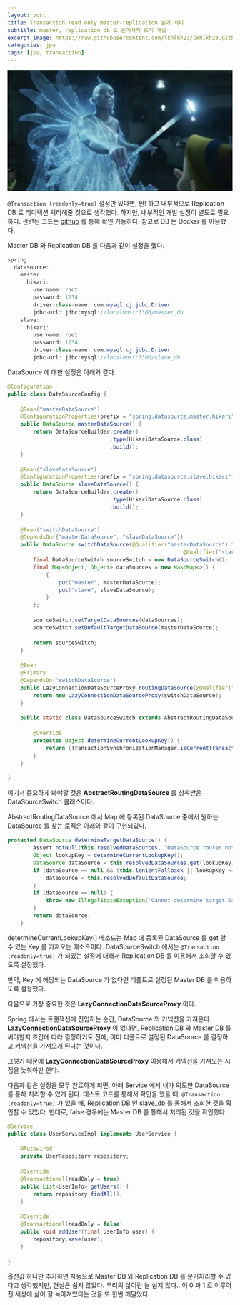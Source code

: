 ```yaml
---
layout: post
title: Transaction read only master-replication 분기 처리
subtitle: master, replication db 로 분기처리 로직 개발
excerpt_image: https://raw.githubusercontent.com/lkhlkh23/lkhlkh23.github.io/master/images/2023-12-26/banner.png
categories: jpa
tags: [jpa, transaction]
---
```


![banner](https://raw.githubusercontent.com/lkhlkh23/lkhlkh23.github.io/master/images/2023-12-26/banner.png)

`@Transaction (readonly=true)` 설정만 있다면, 짠! 하고 내부적으로 Replication DB 로 리디렉션 처리해줄 것으로 생각했다. 하지만, 내부적인 개발 설정이 별도로 필요하다. 관련된 코드는 [github](https://github.com/lkhlkh23/practice-transaction-route) 를 통해 확인 가능하다. 참고로 DB 는 Docker 를 이용했다.

Master DB 와 Replication DB 를 다음과 같이 설정을 했다.

```java
spring:
  datasource:
    master:
      hikari:
        username: root
        password: 1234
        driver-class-name: com.mysql.cj.jdbc.Driver
        jdbc-url: jdbc:mysql://localhost:3306/master_db
    slave:
      hikari:
        username: root
        password: 1234
        driver-class-name: com.mysql.cj.jdbc.Driver
        jdbc-url: jdbc:mysql://localhost:3306/slave_db
```

DataSource 에 대한 설정은 아래와 같다. 

```java
@Configuration
public class DataSourceConfig {

	@Bean("masterDataSource")
	@ConfigurationProperties(prefix = "spring.datasource.master.hikari")
	public DataSource masterDataSource() {
		return DataSourceBuilder.create()
								.type(HikariDataSource.class)
								.build();
	}

	@Bean("slaveDataSource")
	@ConfigurationProperties(prefix = "spring.datasource.slave.hikari")
	public DataSource slaveDataSource() {
		return DataSourceBuilder.create()
								.type(HikariDataSource.class)
								.build();
	}

	@Bean("switchDataSource")
	@DependsOn({"masterDataSource", "slaveDataSource"})
	public DataSource switchDataSource(@Qualifier("masterDataSource") final DataSource masterDataSource,
									                   @Qualifier("slaveDataSource") final DataSource slaveDataSource) {
		final DataSourceSwitch sourceSwitch = new DataSourceSwitch();
		final Map<Object, Object> dataSources = new HashMap<>() {
			{
				put("master", masterDataSource);
				put("slave", slaveDataSource);
			}
		};

		sourceSwitch.setTargetDataSources(dataSources);
		sourceSwitch.setDefaultTargetDataSource(masterDataSource);

		return sourceSwitch;
	}

	@Bean
	@Primary
	@DependsOn("switchDataSource")
	public LazyConnectionDataSourceProxy routingDataSource(@Qualifier("switchDataSource") final DataSource switchDataSource) {
		return new LazyConnectionDataSourceProxy(switchDataSource);
	}

	public static class DataSourceSwitch extends AbstractRoutingDataSource {

		@Override
		protected Object determineCurrentLookupKey() {
			return (TransactionSynchronizationManager.isCurrentTransactionReadOnly()) ? "slave" : "master";
		}
	}

}
```

여기서 중요하게 봐야할 것은 **AbstractRoutingDataSource** 를 상속받은 DataSourceSwitch 클래스이다.

AbstractRoutingDataSource 에서 Map 에 등록된 DataSource 중에서 원하는 DataSource 를 찾는 로직은 아래와 같이 구현되있다.

```java
protected DataSource determineTargetDataSource() {
		Assert.notNull(this.resolvedDataSources, "DataSource router not initialized");
		Object lookupKey = determineCurrentLookupKey();
		DataSource dataSource = this.resolvedDataSources.get(lookupKey);
		if (dataSource == null && (this.lenientFallback || lookupKey == null)) {
			dataSource = this.resolvedDefaultDataSource;
		}
		if (dataSource == null) {
			throw new IllegalStateException("Cannot determine target DataSource for lookup key [" + lookupKey + "]");
		}
		return dataSource;
	}
```

determineCurrentLookupKey() 메소드는 Map 에 등록된 DataSource 를 get 할 수 있는 Key 를 가져오는 메소드이다. DataSourceSwitch 에서는 `@Transaction (readonly=true)` 가 되있는 설정에 대해서 Replication DB 를 이용해서 조회할 수 있도록 설정했다.

만약, Key 에 해당되는 DataSource 가 없다면 디폴트로 설정된 Master DB 를 이용하도록 설정했다.

다음으로 가장 중요한 것은 **LazyConnectionDataSourceProxy** 이다.

Spring 에서는 트랜잭션에 진입하는 순간, DataSource 의 커넥션을 가져온다.  **LazyConnectionDataSourceProxy** 이 없다면,  Replication DB 와 Master DB 를 써야할지 조건에 따라 결정하기도 전에, 이미 디폴트로 설정된 DataSource 를 결정하고 커넥션을 가져오게 된다는 것이다.

그렇기 때문에 **LazyConnectionDataSourceProxy** 이용해서 커넥션을 가져오는 시점을 늦춰야만 한다. 

다음과 같은 설정을 모두 완료하게 되면, 아래 Service 에서 내가 의도한 DataSource 를 통해 처리할 수 있게 된다. 테스트 코드를 통해서 확인을 했을 때, `@Transaction (readonly=true)` 가 있을 때, Replication DB 인 slave_db 를 통해서 조회한 것을 확인할 수 있었다. 반대로, false 경우에는 Master DB 를 통해서 처리된 것을 확인했다.

```java
@Service
public class UserServiceImpl implements UserService {

	@Autowired
	private UserRepository repository;

	@Override
	@Transactional(readOnly = true)
	public List<UserInfo> getUsers() {
		return repository.findAll();
	}

	@Override
	@Transactional(readOnly = false)
	public void addUser(final UserInfo user) {
		repository.save(user);
	}

}
```

옵션값 하나만 추가하면 자동으로 Master DB 와 Replication DB 를 분기처리할 수 있다고 생각했지만, 현실은 쉽지 않았다. 우리의 삶이란 늘 쉽지 않다.. 이 0 과 1 로 이루어진 세상에 삶이 잘 녹아져있다는 것을 또 한번 깨달았다.
